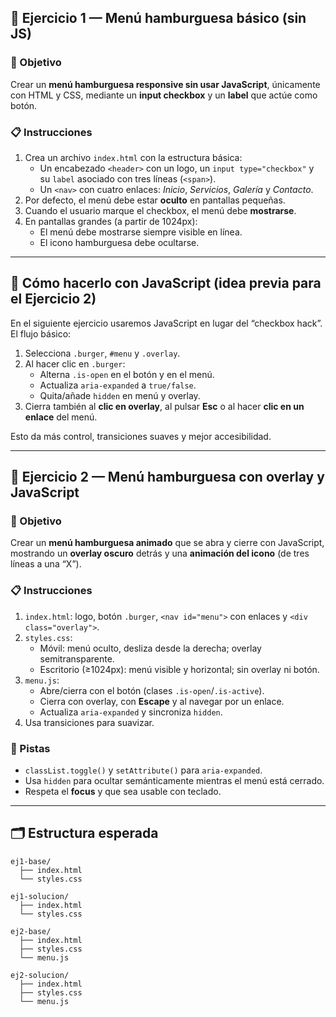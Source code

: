 ## 🚀 Ejercicio 1 — Menú hamburguesa básico (sin JS)

### 🎯 Objetivo
Crear un **menú hamburguesa responsive sin usar JavaScript**, únicamente con HTML y CSS, mediante un **input checkbox** y un **label** que actúe como botón.

### 📋 Instrucciones
1. Crea un archivo `index.html` con la estructura básica:
   - Un encabezado `<header>` con un logo, un `input type="checkbox"` y su `label` asociado con tres líneas (`<span>`).
   - Un `<nav>` con cuatro enlaces: *Inicio*, *Servicios*, *Galería* y *Contacto*.
2. Por defecto, el menú debe estar **oculto** en pantallas pequeñas.
3. Cuando el usuario marque el checkbox, el menú debe **mostrarse**.
4. En pantallas grandes (a partir de 1024px):
   - El menú debe mostrarse siempre visible en línea.
   - El icono hamburguesa debe ocultarse.


---

## 🧠 Cómo hacerlo con JavaScript (idea previa para el Ejercicio 2)

En el siguiente ejercicio usaremos JavaScript en lugar del “checkbox hack”. El flujo básico:
1. Selecciona `.burger`, `#menu` y `.overlay`.
2. Al hacer clic en `.burger`:
   - Alterna `.is-open` en el botón y en el menú.
   - Actualiza `aria-expanded` a `true/false`.
   - Quita/añade `hidden` en menú y overlay.
3. Cierra también al **clic en overlay**, al pulsar **Esc** o al hacer **clic en un enlace** del menú.

Esto da más control, transiciones suaves y mejor accesibilidad.

---

## 🚀 Ejercicio 2 — Menú hamburguesa con overlay y JavaScript

### 🎯 Objetivo
Crear un **menú hamburguesa animado** que se abra y cierre con JavaScript, mostrando un **overlay oscuro** detrás y una **animación del icono** (de tres líneas a una “X”).

### 📋 Instrucciones
1. `index.html`: logo, botón `.burger`, `<nav id="menu">` con enlaces y `<div class="overlay">`.
2. `styles.css`:
   - Móvil: menú oculto, desliza desde la derecha; overlay semitransparente.
   - Escritorio (≥1024px): menú visible y horizontal; sin overlay ni botón.
3. `menu.js`:
   - Abre/cierra con el botón (clases `.is-open`/`.is-active`).
   - Cierra con overlay, con **Escape** y al navegar por un enlace.
   - Actualiza `aria-expanded` y sincroniza `hidden`.
4. Usa transiciones para suavizar.

### 🧩 Pistas
- `classList.toggle()` y `setAttribute()` para `aria-expanded`.
- Usa `hidden` para ocultar semánticamente mientras el menú está cerrado.
- Respeta el **focus** y que sea usable con teclado.

---

## 🗂️ Estructura esperada

```
ej1-base/
  ├── index.html
  └── styles.css

ej1-solucion/
  ├── index.html
  └── styles.css

ej2-base/
  ├── index.html
  ├── styles.css
  └── menu.js

ej2-solucion/
  ├── index.html
  ├── styles.css
  └── menu.js
```
